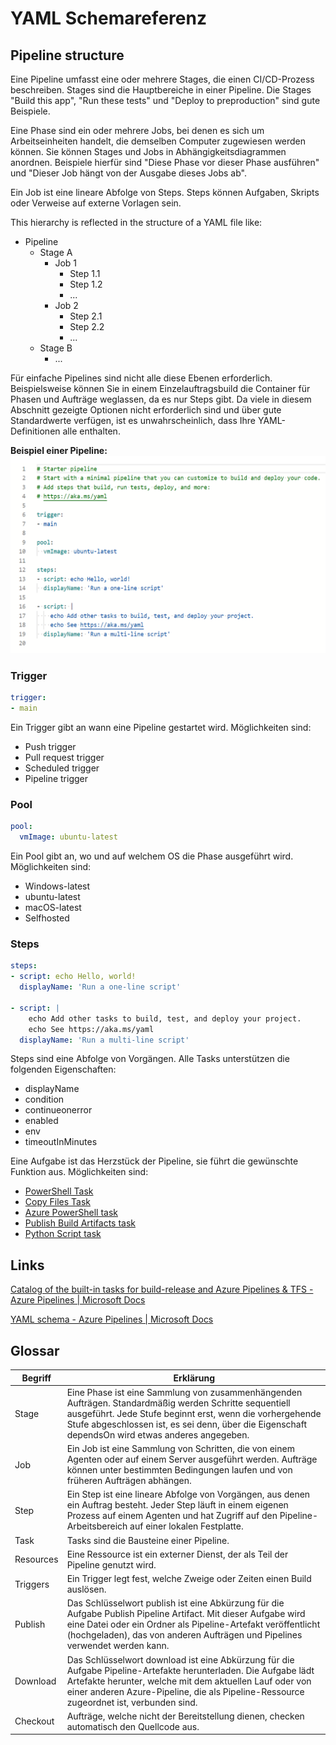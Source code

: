 # YAML Schemareferenz

## Pipeline structure

Eine Pipeline umfasst eine oder mehrere Stages, die einen CI/CD-Prozess beschreiben. Stages sind die Hauptbereiche in einer Pipeline. Die Stages "Build this app", "Run these tests" und "Deploy to preproduction" sind gute Beispiele.

Eine Phase sind ein oder mehrere Jobs, bei denen es sich um Arbeitseinheiten handelt, die demselben Computer zugewiesen werden können. Sie können Stages und Jobs in Abhängigkeitsdiagrammen anordnen. Beispiele hierfür sind "Diese Phase vor dieser Phase ausführen" und "Dieser Job hängt von der Ausgabe dieses Jobs ab".

Ein Job ist eine lineare Abfolge von Steps. Steps können Aufgaben, Skripts oder Verweise auf externe Vorlagen sein.

This hierarchy is reflected in the structure of a YAML file like:

- Pipeline
    - Stage A
        - Job 1
            - Step 1.1
            - Step 1.2
            - ...
        - Job 2
            - Step 2.1
            - Step 2.2
            - ...
    - Stage B
        - ...

Für einfache Pipelines sind nicht alle diese Ebenen erforderlich. Beispielsweise können Sie in einem Einzelauftragsbuild die Container für Phasen und Aufträge weglassen, da es nur Steps gibt. Da viele in diesem Abschnitt gezeigte Optionen nicht erforderlich sind und über gute Standardwerte verfügen, ist es unwahrscheinlich, dass Ihre YAML-Definitionen alle enthalten.

**Beispiel einer Pipeline:** 
![Azure DevOps](Bild11.png)



### Trigger
```yaml
trigger: 
- main
```

Ein Trigger gibt an wann eine Pipeline gestartet wird. 
Möglichkeiten sind:
- Push trigger
- Pull request trigger
- Scheduled trigger
- Pipeline trigger

###  Pool
```yaml
pool:
  vmImage: ubuntu-latest
```

Ein Pool gibt an, wo und auf welchem OS die Phase ausgeführt wird. Möglichkeiten sind: 
- Windows-latest
- ubuntu-latest
- macOS-latest
- Selfhosted

### Steps

```yaml
steps:
- script: echo Hello, world!
  displayName: 'Run a one-line script'

- script: |
    echo Add other tasks to build, test, and deploy your project.
    echo See https://aka.ms/yaml
  displayName: 'Run a multi-line script'

```

Steps sind eine Abfolge von Vorgängen. 
Alle Tasks unterstützen die folgenden Eigenschaften:   
- displayName  
- condition  
- continueonerror  
- enabled  
- env  
- timeoutInMinutes  

Eine Aufgabe ist das Herzstück der Pipeline, sie führt die gewünschte Funktion aus.
Möglichkeiten sind:  
- [PowerShell Task](https://docs.microsoft.com/en-us/azure/devops/pipelines/tasks/utility/powershell?view=azure-devops)  
- [Copy Files Task](https://docs.microsoft.com/en-us/azure/devops/pipelines/tasks/utility/copy-files?view=azure-devops&tabs=yaml)  
- [Azure PowerShell task](https://docs.microsoft.com/en-us/azure/devops/pipelines/tasks/deploy/azure-powershell?view=azure-devops)  
- [Publish Build Artifacts task](https://docs.microsoft.com/en-us/azure/devops/pipelines/artifacts/pipeline-artifacts?view=azure-devops&tabs=yaml)  
- [Python Script task](https://docs.microsoft.com/en-us/azure/devops/pipelines/tasks/utility/python-script?view=azure-devops)  


## Links
[Catalog of the built-in tasks for build-release and Azure Pipelines & TFS - Azure Pipelines | Microsoft Docs
](https://docs.microsoft.com/en-us/azure/devops/pipelines/tasks/?view=azure-devops)

[YAML schema - Azure Pipelines | Microsoft Docs
](https://docs.microsoft.com/en-us/azure/devops/pipelines/yaml-schema?view=azure-devops&tabs=schema%2Cparameter-schema) 

## Glossar

Begriff | Erklärung 
--- |---
Stage | Eine Phase ist eine Sammlung von zusammenhängenden Aufträgen. Standardmäßig werden Schritte sequentiell ausgeführt. Jede Stufe beginnt erst, wenn die vorhergehende Stufe abgeschlossen ist, es sei denn, über die Eigenschaft dependsOn wird etwas anderes angegeben.
Job | Ein Job ist eine Sammlung von Schritten, die von einem Agenten oder auf einem Server ausgeführt werden. Aufträge können unter bestimmten Bedingungen laufen und von früheren Aufträgen abhängen.
Step | Ein Step ist eine lineare Abfolge von Vorgängen, aus denen ein Auftrag besteht. Jeder Step läuft in einem eigenen Prozess auf einem Agenten und hat Zugriff auf den Pipeline-Arbeitsbereich auf einer lokalen Festplatte.
Task | Tasks sind die Bausteine einer Pipeline.
Resources | Eine Ressource ist ein externer Dienst, der als Teil der Pipeline genutzt wird.
Triggers | Ein Trigger legt fest, welche Zweige oder Zeiten einen Build  auslösen.
Publish | Das Schlüsselwort publish ist eine Abkürzung für die Aufgabe Publish Pipeline Artifact. Mit dieser Aufgabe wird eine Datei oder ein Ordner als Pipeline-Artefakt veröffentlicht (hochgeladen), das von anderen Aufträgen und Pipelines verwendet werden kann.
Download | Das Schlüsselwort download ist eine Abkürzung für die Aufgabe Pipeline-Artefakte herunterladen. Die Aufgabe lädt Artefakte herunter, welche mit dem aktuellen Lauf oder von einer anderen Azure-Pipeline, die als Pipeline-Ressource zugeordnet ist, verbunden sind.
Checkout | Aufträge, welche nicht der Bereitstellung dienen, checken automatisch den Quellcode aus. 

